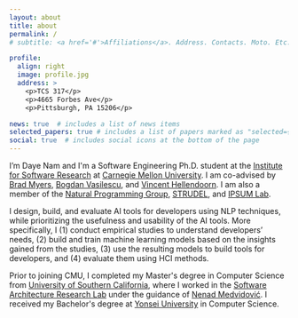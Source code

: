 ```yaml
---
layout: about
title: about
permalink: /
# subtitle: <a href='#'>Affiliations</a>. Address. Contacts. Moto. Etc.

profile:
  align: right
  image: profile.jpg
  address: >
    <p>TCS 317</p>
    <p>4665 Forbes Ave</p>
    <p>Pittsburgh, PA 15206</p>

news: true  # includes a list of news items
selected_papers: true # includes a list of papers marked as "selected={true}"
social: true  # includes social icons at the bottom of the page
---
```


I’m Daye Nam and I'm a Software Engineering Ph.D. student at the [Institute for Software Research](https://www.isri.cmu.edu/) at [Carnegie Mellon University](https://www.cmu.edu/). I am co-advised by [Brad Myers](https://www.cs.cmu.edu/~bam/), [Bogdan Vasilescu](https://bvasiles.github.io/), and [Vincent Hellendoorn](http://vhellendoorn.github.io/). I am also a member of the [Natural Programming Group](http://www.cs.cmu.edu/~NatProg/index.html), [STRUDEL](https://cmustrudel.github.io/), and [IPSUM Lab](https://ipsum-lab.github.io/).

I design, build, and evaluate AI tools for developers using NLP techniques, while prioritizing the usefulness and usability of the AI tools. More specifically, I (1) conduct empirical studies to understand developers’ needs, (2) build and train machine learning models based on the insights gained from the studies, (3) use the resulting models to build tools for developers, and (4) evaluate them using HCI methods.

Prior to joining CMU, I completed my Master's degree in Computer Science from [University of Southern California](https://www.cs.usc.edu/), where I worked in the [Software Architecture Research Lab](https://softarch.usc.edu/) under the guidance of [Nenad Medvidović](https://softarch.usc.edu/~neno/). I received my Bachelor's degree at [Yonsei University](https://cs.yonsei.ac.kr:59290/eng/index.php) in Computer Science.
